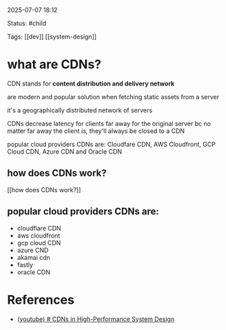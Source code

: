 2025-07-07 18:12

Status: #child 

Tags: [[dev]] [[system-design]]

# what are CDNs?

CDN stands for **content distribution and delivery network**

are modern and popular solution when fetching static assets from a server

it's a geographically distributed network of servers

CDNs decrease latency for clients far away for the original server bc no matter far away the client is, they'll always be closed to a CDN

popular cloud providers CDNs are: Cloudfare CDN, AWS Cloudfront, GCP Cloud CDN, Azure CDN and Oracle CDN




## how does CDNs work?

[[how does CDNs work?]]




## popular cloud providers CDNs are:

- cloudflare CDN
- aws cloudfront
- gcp cloud CDN
- azure CND
- akamai cdn
- fastly
- oracle CDN









# References

- [(youtube) # CDNs in High-Performance System Design](https://www.youtube.com/watch?v=rwBv7FqZ77g&list=PLrtCHHeadkHp92TyPt1Fj452_VGLipJnL&index=21&ab_channel=Exponent)